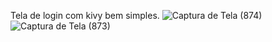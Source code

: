 Tela de login com kivy bem simples.
![Captura de Tela (874)](https://github.com/Jonatasdotdev/Tela-de-login-kivy/assets/113778501/f2c22ee0-5a86-463f-9541-03f105a9ee81)
![Captura de Tela (873)](https://github.com/Jonatasdotdev/Tela-de-login-kivy/assets/113778501/685acc30-8eaa-4a6f-a742-6e15b9ff7c7a)
